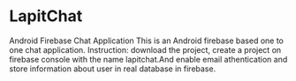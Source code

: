 # LapitChat
Android Firebase Chat Application
This is an Android firebase based one to one chat application.
Instruction:
download the project, create a project on firebase console with the name lapitchat.And enable email athentication
 and store information about user in real database in firebase.
